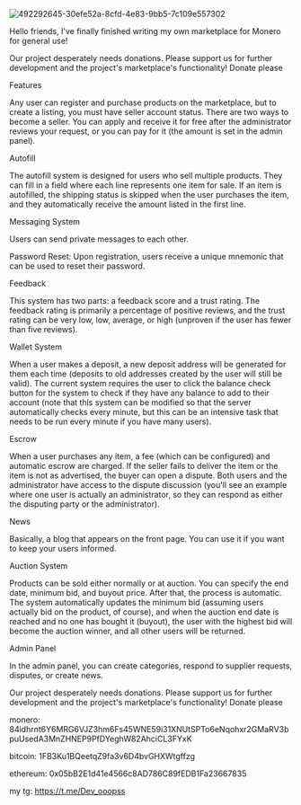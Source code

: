 
![492292645-30efe52a-8cfd-4e83-9bb5-7c109e557302](https://github.com/user-attachments/assets/8920aa8d-fa1e-40e7-8765-9e9bb14ba18f)


Hello friends, 
I've finally finished writing my own marketplace for Monero for general use!

Our project desperately needs donations.
Please support us for further development and the project's marketplace's functionality! 
Donate please

Features

Any user can register and purchase products on the marketplace, but to create a listing, you must have seller account status. There are two ways to become a seller. You can apply and receive it for free after the administrator reviews your request, or you can pay for it (the amount is set in the admin panel).

Autofill

The autofill system is designed for users who sell multiple products. They can fill in a field where each line represents one item for sale. If an item is autofilled, the shipping status is skipped when the user purchases the item, and they automatically receive the amount listed in the first line.

Messaging System

Users can send private messages to each other.

Password Reset: Upon registration, users receive a unique mnemonic that can be used to reset their password.

Feedback

This system has two parts: a feedback score and a trust rating. The feedback rating is primarily a percentage of positive reviews, and the trust rating can be very low, low, average, or high (unproven if the user has fewer than five reviews).

Wallet System

When a user makes a deposit, a new deposit address will be generated for them each time (deposits to old addresses created by the user will still be valid). The current system requires the user to click the balance check button for the system to check if they have any balance to add to their account (note that this system can be modified so that the server automatically checks every minute, but this can be an intensive task that needs to be run every minute if you have many users).

Escrow

When a user purchases any item, a fee (which can be configured) and automatic escrow are charged. If the seller fails to deliver the item or the item is not as advertised, the buyer can open a dispute. Both users and the administrator have access to the dispute discussion (you'll see an example where one user is actually an administrator, so they can respond as either the disputing party or the administrator).

News

Basically, a blog that appears on the front page. You can use it if you want to keep your users informed.

Auction System

Products can be sold either normally or at auction. You can specify the end date, minimum bid, and buyout price. After that, the process is automatic. The system automatically updates the minimum bid (assuming users actually bid on the product, of course), and when the auction end date is reached and no one has bought it (buyout), the user with the highest bid will become the auction winner, and all other users will be returned.

Admin Panel

In the admin panel, you can create categories, respond to supplier requests, disputes, or create news.

Our project desperately needs donations. Please support us for further development and the project's marketplace's functionality! Donate please

monero: 84idhrnt6Y6MRG6VJZ3hm6Fs45WNE59i31XNUtSPTo6eNqohxr2GMaRV3bpuUsedA3MnZHNEP9PfDYeghW82AhciCL3FYxK

bitcoin: 1FB3Ku1BQeetqZ9fa3v6D4bvGHXWtgffzg

ethereum: 0x05bB2E1d41e4566c8AD786C89fEDB1Fa23667835

my tg: https://t.me/Dev_ooopss

